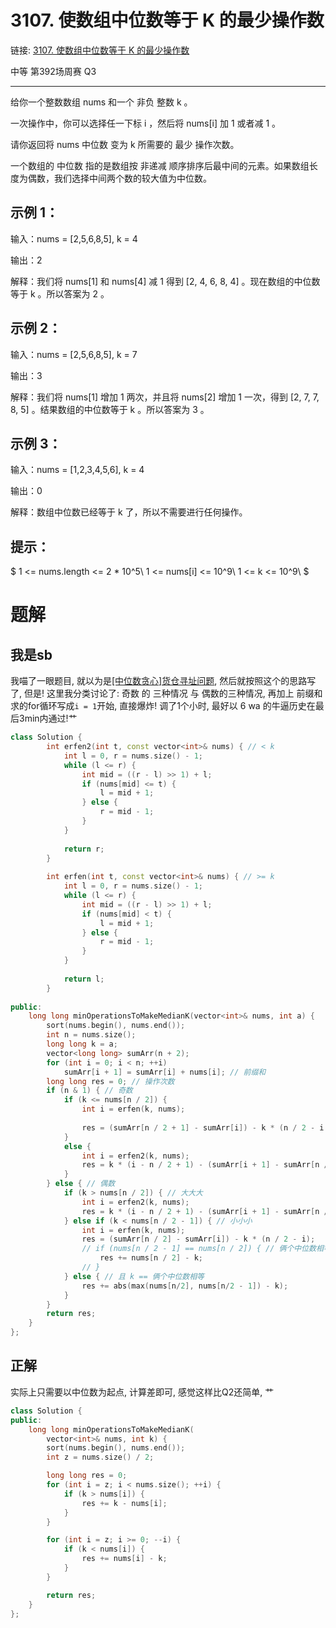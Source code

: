 # 3107. 使数组中位数等于 K 的最少操作数
链接: [3107. 使数组中位数等于 K 的最少操作数](https://leetcode.cn/problems/minimum-operations-to-make-median-of-array-equal-to-k/)

中等 第392场周赛 Q3

---

给你一个整数数组 nums 和一个 非负 整数 k 。

一次操作中，你可以选择任一下标 i ，然后将 nums[i] 加 1 或者减 1 。

请你返回将 nums 中位数 变为 k 所需要的 最少 操作次数。

一个数组的 中位数 指的是数组按 非递减 顺序排序后最中间的元素。如果数组长度为偶数，我们选择中间两个数的较大值为中位数。

## 示例 1：

输入：nums = [2,5,6,8,5], k = 4

输出：2

解释：我们将 nums[1] 和 nums[4] 减 1 得到 [2, 4, 6, 8, 4] 。现在数组的中位数等于 k 。所以答案为 2 。

## 示例 2：

输入：nums = [2,5,6,8,5], k = 7

输出：3

解释：我们将 nums[1] 增加 1 两次，并且将 nums[2] 增加 1 一次，得到 [2, 7, 7, 8, 5] 。结果数组的中位数等于 k 。所以答案为 3 。

## 示例 3：

输入：nums = [1,2,3,4,5,6], k = 4

输出：0

解释：数组中位数已经等于 k 了，所以不需要进行任何操作。

## 提示：
$
1 <= nums.length <= 2 * 10^5\\
1 <= nums[i] <= 10^9\\
1 <= k <= 10^9\\
$

# 题解
## 我是sb

我喵了一眼题目, 就以为是[[中位数贪心]货仓寻址问题](../../../../001-计佬常識/001-数据结构与算法/012-【算法】贪心/001-【中位数贪心】货仓寻址问题/index.md), 然后就按照这个的思路写了, 但是! 这里我分类讨论了: 奇数 的 三种情况 与 偶数的三种情况, 再加上 前缀和 求的for循环写成`i = 1`开始, 直接爆炸! 调了1个小时, 最好以 6 wa 的牛逼历史在最后3min内通过!艹

```C++
class Solution {
        int erfen2(int t, const vector<int>& nums) { // < k
            int l = 0, r = nums.size() - 1;
            while (l <= r) {
                int mid = ((r - l) >> 1) + l;
                if (nums[mid] <= t) {
                    l = mid + 1;
                } else {
                    r = mid - 1;
                }
            }
            
            return r;
        }
    
        int erfen(int t, const vector<int>& nums) { // >= k
            int l = 0, r = nums.size() - 1;
            while (l <= r) {
                int mid = ((r - l) >> 1) + l;
                if (nums[mid] < t) {
                    l = mid + 1;
                } else {
                    r = mid - 1;
                }
            }
            
            return l;
        }
    
public:
    long long minOperationsToMakeMedianK(vector<int>& nums, int a) {
        sort(nums.begin(), nums.end());
        int n = nums.size();
        long long k = a;
        vector<long long> sumArr(n + 2);
        for (int i = 0; i < n; ++i)
            sumArr[i + 1] = sumArr[i] + nums[i]; // 前缀和
        long long res = 0; // 操作次数
        if (n & 1) { // 奇数
            if (k <= nums[n / 2]) {
                int i = erfen(k, nums);
                
                res = (sumArr[n / 2 + 1] - sumArr[i]) - k * (n / 2 - i + 1);
            }
            else {
                int i = erfen2(k, nums);
                res = k * (i - n / 2 + 1) - (sumArr[i + 1] - sumArr[n / 2]);
            }
        } else { // 偶数
            if (k > nums[n / 2]) { // 大大大
                int i = erfen2(k, nums);
                res = k * (i - n / 2 + 1) - (sumArr[i + 1] - sumArr[n / 2]);
            } else if (k < nums[n / 2 - 1]) { // 小小小
                int i = erfen(k, nums);
                res = (sumArr[n / 2] - sumArr[i]) - k * (n / 2 - i);
                // if (nums[n / 2 - 1] == nums[n / 2]) { // 俩个中位数相等
                    res += nums[n / 2] - k;
                // }
            } else { // 且 k == 俩个中位数相等
                res += abs(max(nums[n/2], nums[n/2 - 1]) - k);
            }
        }
        return res;
    }
};
```

## 正解

实际上只需要以中位数为起点, 计算差即可, 感觉这样比Q2还简单, 艹

```C++
class Solution {
public:
    long long minOperationsToMakeMedianK(
        vector<int>& nums, int k) {
        sort(nums.begin(), nums.end());
        int z = nums.size() / 2;

        long long res = 0;
        for (int i = z; i < nums.size(); ++i) {
            if (k > nums[i]) {
                res += k - nums[i]; 
            }
        }

        for (int i = z; i >= 0; --i) {
            if (k < nums[i]) {
                res += nums[i] - k;
            }
        }

        return res;
    }
};
```